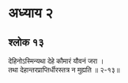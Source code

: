 # अध्याय २

## श्लोक १३

देहिनोऽस्मिन्यथा देहे कौमारं यौवनं जरा ।<br>तथा देहान्तरप्राप्तिर्धीरस्तत्र न मुह्यति ॥ २-१३॥<br><br>

